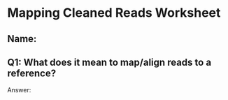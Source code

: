 # Mapping Cleaned Reads Worksheet

<!--- Write name below --->
## Name: 

<!--- For this worksheet, answer the following questions --->

## Q1: What does it mean to map/align reads to a reference?
Answer: 


